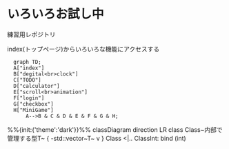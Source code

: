 # いろいろお試し中
練習用レポジトリ

index(トップページ)からいろいろな機能にアクセスする
```mermaid
  graph TD;
  A["index"]
  B["degital<br>clock"]
  C["TODO"]
  D["calculator"]
  E["scroll<br>animation"]
  F["login"]
  G["checkbox"]
  H["MiniGame"]
      A-->B & C & D & E & F & G & H;
```
%%{init:{'theme':'dark'}}%%
classDiagram
	direction LR
	class Class~内部で管理する型T~ {
		-std::vector~T~ v
	}
	Class <|.. ClassInt: bind (int)
